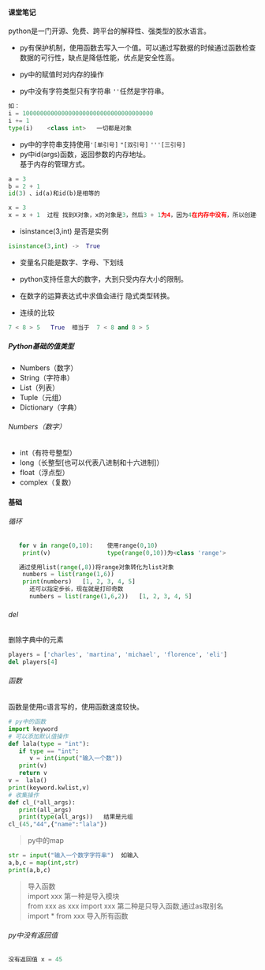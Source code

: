 #### 课堂笔记

python是一门开源、免费、跨平台的解释性、强类型的胶水语言。

- py有保护机制，使用函数去写入一个值。可以通过写数据的时候通过函数检查数据的可行性，缺点是降低性能，优点是安全性高。

- py中的赋值时对内存的操作

- py中没有字符类型只有字符串 `''`任然是字符串。

```python
如：
i = 1000000000000000000000000000000000000
i += 1
type(i)    <class int>   一切都是对象
```

- py中的字符串支持使用`'[单引号]`  `"[双引号]`  `'''[三引号]`
- py中id(args)函数，返回参数的内存地址。  
基于内存的管理方式。

```python
a = 3
b = 2 + 1
id(3) 、id(a)和id(b)是相等的

x = 3
x = x + 1  过程 找到X对象，x的对象是3，然后3 + 1为4，因为4在内存中没有，所以创建一个对象为4。然后将4这个对象返回给x。
```

- isinstance(3,int) 是否是实例

```python
isinstance(3,int) ->  True
```

- 变量名只能是数字、字母、下划线

- python支持任意大的数字，大到只受内存大小的限制。

- 在数字的运算表达式中求值会进行 隐式类型转换。

-  连续的比较

```python
7 < 8 > 5   True  相当于  7 < 8 and 8 > 5
```

##### Python基础的值类型

- Numbers（数字）
- String（字符串）
- List（列表）
- Tuple（元组）
- Dictionary（字典）

###### Numbers（数字）

- int（有符号整型）
- long（长整型[也可以代表八进制和十六进制]）
- float（浮点型）
- complex（复数）


#### 基础

###### 循环

```python
   for v in range(0,10):    使用range(0,10)
    print(v)                type(range(0,10))为<class 'range'>

   通过使用list(range(,8))将range对象转化为list对象
    numbers = list(range(1,6))
    print(numbers)   [1, 2, 3, 4, 5]
      还可以指定步长，现在就是打印奇数
      numbers = list(range(1,6,2))   [1, 2, 3, 4, 5]
```

###### del

删除字典中的元素
```python
players = ['charles', 'martina', 'michael', 'florence', 'eli']
del players[4]
```

###### 函数

函数是使用c语言写的，使用函数速度较快。

```python
# py中的函数
import keyword
# 可以添加默认值操作
def lala(type = "int"):
   if type == "int":
      v = int(input("输入一个数"))
   print(v)
   return v
v =  lala()
print(keyword.kwlist,v)
# 收集操作
def cl_(*all_args):
   print(all_args)
   print(type(all_args))   结果是元组
cl_(45,"44",{"name":"lala"})  
```
> py中的map  
```python
str = input("输入一个数字字符串")  如输入
a,b,c = map(int,str)
print(a,b,c)   
```


> 导入函数  
import xxx 第一种是导入模块  
from xxx as xxx import xxx 第二种是只导入函数,通过as取别名  
import * from xxx  导入所有函数


###### py中没有返回值

```python
没有返回值 x = 45
```